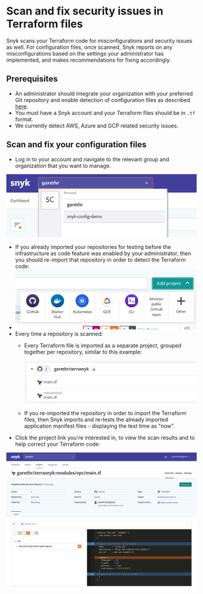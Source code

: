 # Scan and fix security issues in Terraform  files

Snyk scans your Terraform code for misconfigurations and security issues as well. For configuration files, once scanned, Snyk reports on any misconfigurations based on the settings your administrator has implemented, and makes recommendations for fixing accordingly.

## Prerequisites

* An administrator should integrate your organization with your preferred Git repository and enable detection of configuration files as described [here](https://support.snyk.io/hc/en-us/articles/360011018938-Configure-your-integration-to-find-security-issues-in-your-Terraform-files).
* You must have a Snyk account and your Terraform files should be in `.tf` format.
* We currently detect AWS, Azure and GCP related security issues.

## Scan and fix your configuration files

* Log in to your account and navigate to the relevant group and organization that you want to manage. 

![](../../.gitbook/assets/screenshot-2020-07-09-at-12.43.02-2-%20%283%29%20%284%29%20%284%29%20%288%29.png)

* If you already imported your repositories for testing before the infrastructure as code feature was enabled by your administrator, then you should re-import that repository in order to detect the Terraform code:
* ![Screenshot\_2020-07-09\_at\_12.44.03.png](../../.gitbook/assets/screenshot_2020-07-09_at_12.44.03%20%281%29%20%281%29%20%281%29.png)
* Every time a repository is scanned:
  * Every Terraform file is imported as a separate project, grouped together per repository, similar to this example:

    ![Screenshot\_2020-07-09\_at\_12.44.48.png](../../.gitbook/assets/screenshot_2020-07-09_at_12.44.48%20%281%29.png)

  * If you re-imported the repository in order to import the Terraform files, then Snyk imports and re-tests the already imported application manifest files - displaying the test time as "now".
* Click the project link you're interested in, to view the scan results and to help correct your Terraform code:

![Screenshot\_2020-07-09\_at\_12.45.26.png](../../.gitbook/assets/screenshot_2020-07-09_at_12.45.26%20%281%29%20%281%29%20%282%29.png)


